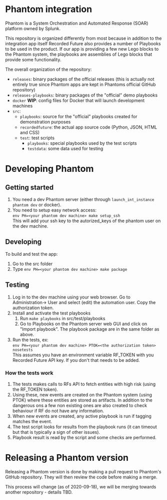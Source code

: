 # Phantom integration

Phantom is a System Orchestration and Automated Response (SOAR) platform 
owned by Splunk.

This repository is organized differently from most because in addition to
the integration app itself Recorded Future also provides a number of 
Playbooks to be used in the product. If our app is providing a few new
Lego blocks to the Phantom system, the playbooks are assemblies of Lego
blocks that provide some functionality.

The overall organization of the repository:
 - `releases`: binary packages of the official releases (this is actually 
   not entirely true since Phantom apps are kept in Phantoms official 
   GitHub repository)
 - `releases-playbooks`: binary packages of the "official" demo playbooks
- `docker` **WIP**: config files for Docker that will launch development machines
- `src`:
  - `playbooks`: source for the "official" playbooks created for 
    demonstration purposes
  - `recordedfuture`: the actual app source code (Python, JSON, HTML and CSS)
  - `test`: test scripts
    - `playbooks`: special playbooks used by the test scripts
    - `testdata`: some data used for testing
    
# Developing Phantom

## Getting started
1. You need a dev Phantom server (either through 
   `launch_int_instance phantom dev` or docker).
1. You need to setup easy network access:<br/>
   `env PH=<your phantom dev machine> make setup_ssh`<br/>
    This will add your ssh key to the autorized_keys of the 
   phantom user on the dev machine.

## Developing

To build and test the app:
1. Go to the src folder
1. Type `env PH=<your phantom dev machine> make package`

## Testing

1. Log in to the dev machine using your web browser. Go to Administration->
   User and select (edit) the automation user. Copy the authorization token.
1. Install and activate the test playbooks 
   1. Run `make playbooks` in src/test/playbooks
   2. Go to Playbooks on the Phantom server web GUI and click on "Import playbook".
      The playbook package are in the same folder as above.
1. Run the tests, ex:<br/>
   `env PH=<your phantom dev machine> PTOK=<the authorization token> nosetests`<br/>
   This assumes you have an environment variable RF_TOKEN with you Recorded Future 
   API key. If you don't that needs to be added.
   
### How the tests work

1. The tests makes calls to RFs API to fetch entities with high risk (using the 
RF_TOKEN token). 
1. Using these, 
new events are created on the Phantom system (using PTOK) where these 
entities are
stored as artifacts. In addition to the dangerous ons a few non existing
ones are also created to check behaviour if RF do not have any information.
1. When new events are created, any active playbook is run if tagging matches
   the event.
1. The test script looks for results from the playbook runs (it can timeout but 
   that is typically a sign of other issues).
1. Playbook result is read by the script and some checks are performed.

# Releasing a Phantom version

Releasing a Phantom version is done by making a pull request to Phantom's 
GitHub repository. They will then review the code before making a merge.

This process will change (as of 2020-09-18), we will be merging towards another
repository - details TBD.